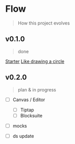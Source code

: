 # Flow

> How this project evolves

## v0.1.0

> done

[Starter](./flow.starter.md)
[Like drawing a circle](./flow.circle.md)

## v0.2.0

> plan & in progress

- [ ] Canvas / Editor
  - [ ] Tiptap
  - [ ] Blocksuite

- [ ] mocks

- [ ] ds update
